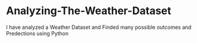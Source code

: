 # Analyzing-The-Weather-Dataset
I have analyzed a Weather Dataset and Finded many possible outcomes and Predections using Python
